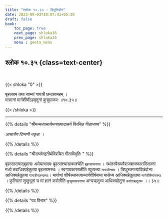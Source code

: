 ```yaml
---
title: "श्लोक १०.३५ - विभूतियोग"
date: 2023-09-03T18:07:41+05:30
draft: false
book:
    toc_page: true
    next_page: shloka36
    prev_page: shloka34
    menu : geeta_menu
---
```




## श्लोक १०.३५ {class=text-center}

<br/>

{{< shloka  "0"  >}}

बृहत्साम तथा साम्नां गायत्री छन्दसामहम् ।  
मासानां मार्गशीर्षोऽहमृतूनां कुसुमाकरः ॥१०.३५॥  

{{< /shloka >}}

---


{{% details "श्रीमन्मध्वाचार्यभगवत्पादाचर्य विरचित  गीताभाष्य" %}}

*आचार्येण टिप्पणी नकृतः ।*

{{% /details %}}



{{% details "श्रीराघवेन्द्रतीर्थविरचित गीताविवृतिः " %}}

बृहत्सारत्वाद्बृहत्सः अमेयत्वादमः 
ब्रृहत्सश्चासावमश्चेति `बृहत्सामनामा` । 
रथंतरवैरूपवैराजशाक्कारादिसाम्नां मध्ये तदाधिक्यहेतुतया 
बृहत्सामस्थः । स्वगायकांस्रातीति 
व्युत्पत्त्या `गायत्रीनामा` । त्रिष्टुब्जगत्यादिछंदोभ्य 
आधिक्यहेतुतया `गायत्रीच्छन्दस्थः`। 
मार्गाणां शीर्षस्थानत्वान्मार्गशीर्षनामा
मासेभ्य आधिक्यहेतुततया `मार्गशीर्षमासस्थः` । 
कुत्सितां सुष्ठुभूतां च मां ज्ञानं 
करोतीति `कुसुमाकरनामा` अन्यऋतुभ्य आधिक्यहेतुना 
`वसंतऋतुस्थः` ।। ३५॥

{{% /details %}}



{{% details "पद विचार" %}}


{{% /details %}}
